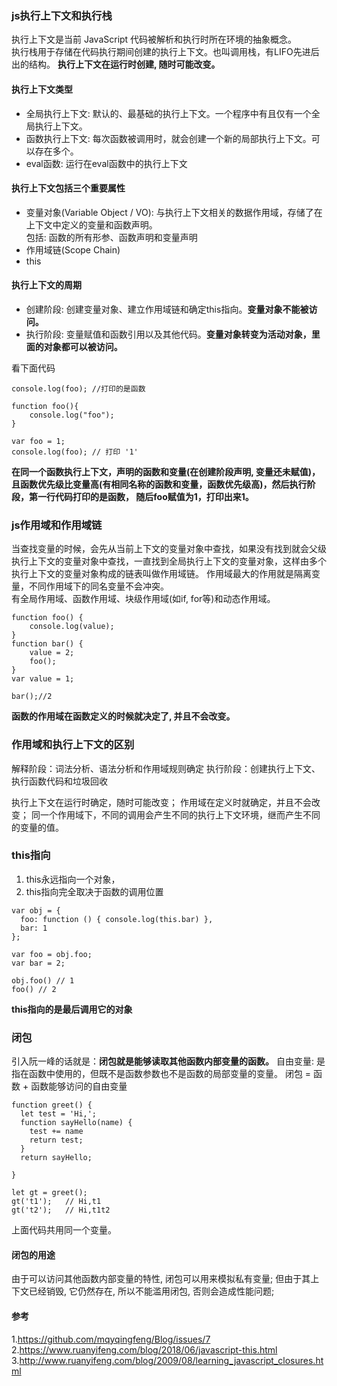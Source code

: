 ### js执行上下文和执行栈
  执行上下文是当前 JavaScript 代码被解析和执行时所在环境的抽象概念。  
  执行栈用于存储在代码执行期间创建的执行上下文。也叫调用栈，有LIFO先进后出的结构。
  <b>执行上下文在运行时创建, 随时可能改变。</b>
#### 执行上下文类型
* 全局执行上下文: 默认的、最基础的执行上下文。一个程序中有且仅有一个全局执行上下文。
* 函数执行上下文: 每次函数被调用时，就会创建一个新的局部执行上下文。可以存在多个。
* eval函数: 运行在eval函数中的执行上下文

#### 执行上下文包括三个重要属性
* 变量对象(Variable Object / VO): 与执行上下文相关的数据作用域，存储了在上下文中定义的变量和函数声明。  
      包括: 函数的所有形参、函数声明和变量声明
* 作用域链(Scope Chain)
* this

#### 执行上下文的周期
* 创建阶段: 创建变量对象、建立作用域链和确定this指向。<b>变量对象不能被访问。</b>
* 执行阶段: 变量赋值和函数引用以及其他代码。<b>变量对象转变为活动对象，里面的对象都可以被访问。</b>

看下面代码
```
console.log(foo); //打印的是函数  

function foo(){
    console.log("foo");
}

var foo = 1;
console.log(foo); // 打印 '1'
```
<b>在同一个函数执行上下文，声明的函数和变量(在创建阶段声明, 变量还未赋值)，且函数优先级比变量高(有相同名称的函数和变量，函数优先级高)，然后执行阶段，第一行代码打印的是函数，
随后foo赋值为1，打印出来1。</b>

### js作用域和作用域链
当查找变量的时候，会先从当前上下文的变量对象中查找，如果没有找到就会父级执行上下文的变量对象中查找，一直找到全局执行上下文的变量对象，这样由多个执行上下文的变量对象构成的链表叫做作用域链。
作用域最大的作用就是隔离变量，不同作用域下的同名变量不会冲突。  
有全局作用域、函数作用域、块级作用域(如if, for等)和动态作用域。

```
function foo() {
    console.log(value);
}
function bar() {
    value = 2;
    foo();
}
var value = 1;

bar();//2

```
<b>函数的作用域在函数定义的时候就决定了, 并且不会改变。</b>  

### 作用域和执行上下文的区别
  解释阶段：词法分析、语法分析和作用域规则确定
  执行阶段：创建执行上下文、执行函数代码和垃圾回收
  
  执行上下文在运行时确定，随时可能改变；
  作用域在定义时就确定，并且不会改变；
  同一个作用域下，不同的调用会产生不同的执行上下文环境，继而产生不同的变量的值。


### this指向
1. this永远指向一个对象，
2. this指向完全取决于函数的调用位置

```
var obj = {
  foo: function () { console.log(this.bar) },
  bar: 1
};

var foo = obj.foo;
var bar = 2;

obj.foo() // 1
foo() // 2
```
<b>this指向的是最后调用它的对象</b>


### 闭包
引入阮一峰的话就是：<b>闭包就是能够读取其他函数内部变量的函数。</b>
自由变量: 是指在函数中使用的，但既不是函数参数也不是函数的局部变量的变量。
闭包 = 函数 + 函数能够访问的自由变量

```
function greet() {
  let test = 'Hi,';
  function sayHello(name) {
    test += name
    return test;
  }
  return sayHello;

}

let gt = greet();
gt('t1');   // Hi,t1
gt('t2');   // Hi,t1t2
```
上面代码共用同一个变量。

#### 闭包的用途
  由于可以访问其他函数内部变量的特性, 闭包可以用来模拟私有变量;
  但由于其上下文已经销毁, 它仍然存在, 所以不能滥用闭包, 否则会造成性能问题;  






#### 参考
1.https://github.com/mqyqingfeng/Blog/issues/7
2.https://www.ruanyifeng.com/blog/2018/06/javascript-this.html
3.http://www.ruanyifeng.com/blog/2009/08/learning_javascript_closures.html
